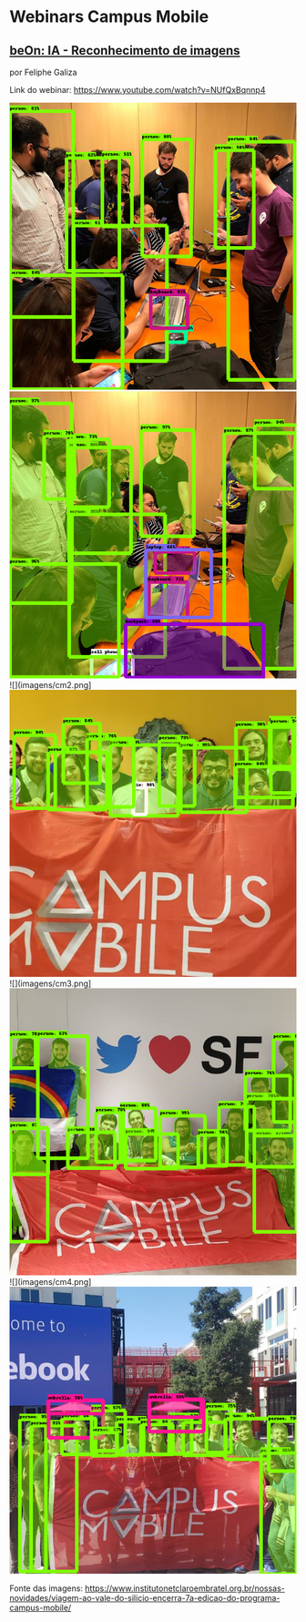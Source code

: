 # Webinars Campus Mobile

## [beOn: IA - Reconhecimento de imagens](https://www.youtube.com/watch?v=NUfQxBqnnp4)

por Feliphe Galiza

Link do webinar: https://www.youtube.com/watch?v=NUfQxBqnnp4

![](imagens/cm1.png) ![](imagens/cm11.png)
![](imagens/cm2.png] ![](imagens/cm22.png)     
![](imagens/cm3.png] ![](imagens/cm33.png) 
![](imagens/cm4.png] ![](imagens/cm44.png)


Fonte das imagens: https://www.institutonetclaroembratel.org.br/nossas-novidades/viagem-ao-vale-do-silicio-encerra-7a-edicao-do-programa-campus-mobile/